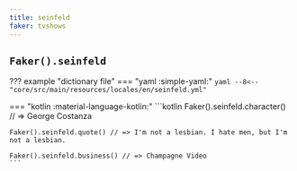 ```yaml
---
title: seinfeld
faker: tvshows
---
```


## `Faker().seinfeld`

??? example "dictionary file"
    === "yaml :simple-yaml:"
        ```yaml
        --8<-- "core/src/main/resources/locales/en/seinfeld.yml"
        ```

=== "kotlin :material-language-kotlin:"
    ```kotlin
    Faker().seinfeld.character() // => George Costanza

    Faker().seinfeld.quote() // => I'm not a lesbian. I hate men, but I'm not a lesbian.

    Faker().seinfeld.business() // => Champagne Video
    ```

